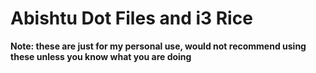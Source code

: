 # Abishtu Dot Files and i3 Rice
**Note: these are just for my personal use, would not recommend using these unless you know what you are doing**
